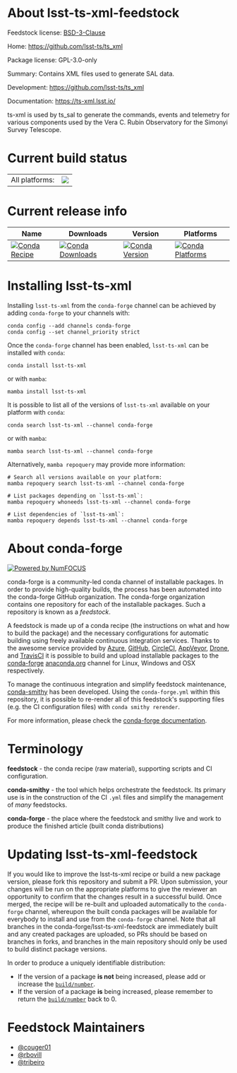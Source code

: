 About lsst-ts-xml-feedstock
===========================

Feedstock license: [BSD-3-Clause](https://github.com/conda-forge/lsst-ts-xml-feedstock/blob/main/LICENSE.txt)

Home: https://github.com/lsst-ts/ts_xml

Package license: GPL-3.0-only

Summary: Contains XML files used to generate SAL data.

Development: https://github.com/lsst-ts/ts_xml

Documentation: https://ts-xml.lsst.io/

ts-xml is used by ts_sal to generate the commands, events and telemetry
for various components used by the Vera C. Rubin Observatory for the
Simonyi Survey Telescope.


Current build status
====================


<table><tr><td>All platforms:</td>
    <td>
      <a href="https://dev.azure.com/conda-forge/feedstock-builds/_build/latest?definitionId=20799&branchName=main">
        <img src="https://dev.azure.com/conda-forge/feedstock-builds/_apis/build/status/lsst-ts-xml-feedstock?branchName=main">
      </a>
    </td>
  </tr>
</table>

Current release info
====================

| Name | Downloads | Version | Platforms |
| --- | --- | --- | --- |
| [![Conda Recipe](https://img.shields.io/badge/recipe-lsst--ts--xml-green.svg)](https://anaconda.org/conda-forge/lsst-ts-xml) | [![Conda Downloads](https://img.shields.io/conda/dn/conda-forge/lsst-ts-xml.svg)](https://anaconda.org/conda-forge/lsst-ts-xml) | [![Conda Version](https://img.shields.io/conda/vn/conda-forge/lsst-ts-xml.svg)](https://anaconda.org/conda-forge/lsst-ts-xml) | [![Conda Platforms](https://img.shields.io/conda/pn/conda-forge/lsst-ts-xml.svg)](https://anaconda.org/conda-forge/lsst-ts-xml) |

Installing lsst-ts-xml
======================

Installing `lsst-ts-xml` from the `conda-forge` channel can be achieved by adding `conda-forge` to your channels with:

```
conda config --add channels conda-forge
conda config --set channel_priority strict
```

Once the `conda-forge` channel has been enabled, `lsst-ts-xml` can be installed with `conda`:

```
conda install lsst-ts-xml
```

or with `mamba`:

```
mamba install lsst-ts-xml
```

It is possible to list all of the versions of `lsst-ts-xml` available on your platform with `conda`:

```
conda search lsst-ts-xml --channel conda-forge
```

or with `mamba`:

```
mamba search lsst-ts-xml --channel conda-forge
```

Alternatively, `mamba repoquery` may provide more information:

```
# Search all versions available on your platform:
mamba repoquery search lsst-ts-xml --channel conda-forge

# List packages depending on `lsst-ts-xml`:
mamba repoquery whoneeds lsst-ts-xml --channel conda-forge

# List dependencies of `lsst-ts-xml`:
mamba repoquery depends lsst-ts-xml --channel conda-forge
```


About conda-forge
=================

[![Powered by
NumFOCUS](https://img.shields.io/badge/powered%20by-NumFOCUS-orange.svg?style=flat&colorA=E1523D&colorB=007D8A)](https://numfocus.org)

conda-forge is a community-led conda channel of installable packages.
In order to provide high-quality builds, the process has been automated into the
conda-forge GitHub organization. The conda-forge organization contains one repository
for each of the installable packages. Such a repository is known as a *feedstock*.

A feedstock is made up of a conda recipe (the instructions on what and how to build
the package) and the necessary configurations for automatic building using freely
available continuous integration services. Thanks to the awesome service provided by
[Azure](https://azure.microsoft.com/en-us/services/devops/), [GitHub](https://github.com/),
[CircleCI](https://circleci.com/), [AppVeyor](https://www.appveyor.com/),
[Drone](https://cloud.drone.io/welcome), and [TravisCI](https://travis-ci.com/)
it is possible to build and upload installable packages to the
[conda-forge](https://anaconda.org/conda-forge) [anaconda.org](https://anaconda.org/)
channel for Linux, Windows and OSX respectively.

To manage the continuous integration and simplify feedstock maintenance,
[conda-smithy](https://github.com/conda-forge/conda-smithy) has been developed.
Using the ``conda-forge.yml`` within this repository, it is possible to re-render all of
this feedstock's supporting files (e.g. the CI configuration files) with ``conda smithy rerender``.

For more information, please check the [conda-forge documentation](https://conda-forge.org/docs/).

Terminology
===========

**feedstock** - the conda recipe (raw material), supporting scripts and CI configuration.

**conda-smithy** - the tool which helps orchestrate the feedstock.
                   Its primary use is in the construction of the CI ``.yml`` files
                   and simplify the management of *many* feedstocks.

**conda-forge** - the place where the feedstock and smithy live and work to
                  produce the finished article (built conda distributions)


Updating lsst-ts-xml-feedstock
==============================

If you would like to improve the lsst-ts-xml recipe or build a new
package version, please fork this repository and submit a PR. Upon submission,
your changes will be run on the appropriate platforms to give the reviewer an
opportunity to confirm that the changes result in a successful build. Once
merged, the recipe will be re-built and uploaded automatically to the
`conda-forge` channel, whereupon the built conda packages will be available for
everybody to install and use from the `conda-forge` channel.
Note that all branches in the conda-forge/lsst-ts-xml-feedstock are
immediately built and any created packages are uploaded, so PRs should be based
on branches in forks, and branches in the main repository should only be used to
build distinct package versions.

In order to produce a uniquely identifiable distribution:
 * If the version of a package **is not** being increased, please add or increase
   the [``build/number``](https://docs.conda.io/projects/conda-build/en/latest/resources/define-metadata.html#build-number-and-string).
 * If the version of a package **is** being increased, please remember to return
   the [``build/number``](https://docs.conda.io/projects/conda-build/en/latest/resources/define-metadata.html#build-number-and-string)
   back to 0.

Feedstock Maintainers
=====================

* [@couger01](https://github.com/couger01/)
* [@rbovill](https://github.com/rbovill/)
* [@tribeiro](https://github.com/tribeiro/)

